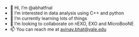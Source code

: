 - 👋 Hi, I’m @abhatfnal
- 👀 I’m interested in data analysis using C++ and python
- 🌱 I’m currently learning lots of things
- 💞️ I’m looking to collaborate on nEXO, EXO and MicroBooNE
- 📫 You can reach me at avinay.bhat@yale.edu

<!---
abhatfnal/abhatfnal is a ✨ special ✨ repository because its `README.md` (this file) appears on your GitHub profile.
You can click the Preview link to take a look at your changes.
--->
